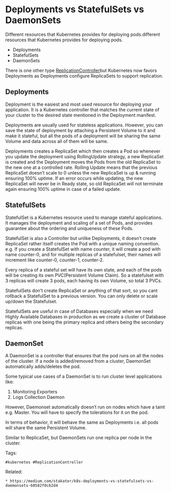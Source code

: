 # Deployments vs StatefulSets vs DaemonSets

Different resources that Kubernetes provides for deploying
pods.different resources that Kubernetes provides for deploying pods.

* Deployments
* StatefulSets
* DaemonSets

There is one other type [ReplicationController](https://kubernetes.io/docs/concepts/workloads/controllers/replicationcontroller/)but Kubernetes now favors
Deployments as Deployments configure ReplicaSets to support
replication.

## Deployments

Deployment is the easiest and most used resource for deploying your
application. It is a Kubernetes controller that matches the current
state of your cluster to the desired state mentioned in the Deployment
manifest.

Deployments are usually used for stateless applications. However, you
can save the state of deployment by attaching a Persistent Volume to it
and make it stateful, but all the pods of a deployment will be sharing
the same Volume and data across all of them will be same.

Deployments creates a ReplicaSet which then creates a Pod
so whenever you update the deployment using RollingUpdate
strategy, a new ReplicaSet is created and the Deployment moves the Pods
from the old ReplicaSet to the new one at a controlled rate. Rolling
Update means that the previous ReplicaSet doesn’t scale to 0 unless the
new ReplicaSet is up & running ensuring 100% uptime. If an error occurs
while updating, the new ReplicaSet will never be in Ready state, so old
ReplicaSet will not terminate again ensuring 100% uptime in case of a
failed update. 

## StatefulSets

StatefulSet is a Kubernetes resource used to
manage stateful applications. It manages the deployment and scaling of a
set of Pods, and provides guarantee about the ordering and uniqueness of
these Pods.

StatefulSet is also a Controller but unlike Deployments, it doesn’t
create ReplicaSet rather itself creates the Pod with a unique naming
convention. e.g. If you create a StatefulSet with name counter, it will
create a pod with name counter-0, and for multiple replicas of a
statefulset, their names will increment like counter-0, counter-1,
counter-2.

Every replica of a stateful set will have its own state, and each of the
pods will be creating its own PVC(Persistent Volume Claim). So a
statefulset with 3 replicas will create 3 pods, each having its own
Volume, so total 3 PVCs.

StatefulSets don’t create ReplicaSet or anything of that sort, so you
cant rollback a StatefulSet to a previous version. You can only delete
or scale up/down the Statefulset.

StatefulSets are useful in case of Databases especially when we need
Highly Available Databases in production as we create a cluster of
Database replicas with one being the primary replica and others being
the secondary replicas.

## DaemonSet

A DaemonSet is a controller that ensures that the pod runs on all the
nodes of the cluster. If a node is added/removed from a cluster,
DaemonSet automatically adds/deletes the pod.

Some typical use cases of a DaemonSet is to run cluster level
applications like:

1. Monitoring Exporters
1. Logs Collection Daemon

However, Daemonset automatically doesn’t run on nodes which have a taint
e.g. Master. You will have to specify the tolerations for it on the
pod.

In terms of behavior, it will behave the same as Deployments i.e. all
pods will share the same Persistent Volume.

Similar to ReplicaSet, but DaemonSets run one replica per node in the
cluster.

Tags:
```
#kubernetes #ReplicationController
```

Related:
```
* https://medium.com/stakater/k8s-deployments-vs-statefulsets-vs-daemonsets-60582f0c62d4
```
